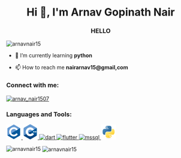 <h1 align="center">Hi 👋, I'm Arnav Gopinath Nair</h1>
<h3 align="center"> HELLO </h3>

<p align="left"> <img src="https://komarev.com/ghpvc/?username=arnavnair15&label=Profile%20views&color=0e75b6&style=flat" alt="arnavnair15" /> </p>

- 🌱 I’m currently learning **python**

- 📫 How to reach me **nairarnav15@gmail,com**

<h3 align="left">Connect with me:</h3>
<p align="left">
<a href="https://instagram.com/arnav_nair1507" target="blank"><img align="center" src="https://raw.githubusercontent.com/rahuldkjain/github-profile-readme-generator/master/src/images/icons/Social/instagram.svg" alt="arnav_nair1507" height="30" width="40" /></a>
</p>

<h3 align="left">Languages and Tools:</h3>
<p align="left"> <a href="https://www.cprogramming.com/" target="_blank" rel="noreferrer"> <img src="https://raw.githubusercontent.com/devicons/devicon/master/icons/c/c-original.svg" alt="c" width="40" height="40"/> </a> <a href="https://www.w3schools.com/cpp/" target="_blank" rel="noreferrer"> <img src="https://raw.githubusercontent.com/devicons/devicon/master/icons/cplusplus/cplusplus-original.svg" alt="cplusplus" width="40" height="40"/> </a> <a href="https://dart.dev" target="_blank" rel="noreferrer"> <img src="https://www.vectorlogo.zone/logos/dartlang/dartlang-icon.svg" alt="dart" width="40" height="40"/> </a> <a href="https://flutter.dev" target="_blank" rel="noreferrer"> <img src="https://www.vectorlogo.zone/logos/flutterio/flutterio-icon.svg" alt="flutter" width="40" height="40"/> </a> <a href="https://www.microsoft.com/en-us/sql-server" target="_blank" rel="noreferrer"> <img src="https://www.svgrepo.com/show/303229/microsoft-sql-server-logo.svg" alt="mssql" width="40" height="40"/> </a> <a href="https://www.python.org" target="_blank" rel="noreferrer"> <img src="https://raw.githubusercontent.com/devicons/devicon/master/icons/python/python-original.svg" alt="python" width="40" height="40"/> </a> </p>

<p><img align="left" src="https://github-readme-stats.vercel.app/api/top-langs?username=arnavnair15&show_icons=true&locale=en&layout=compact" alt="arnavnair15" /></p>

<p>&nbsp;<img align="center" src="https://github-readme-stats.vercel.app/api?username=arnavnair15&show_icons=true&locale=en" alt="arnavnair15" /></p>
